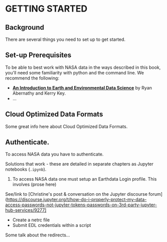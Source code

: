 # GETTING STARTED

## Background

There are several things you need to set up to get started.

## Set-up Prerequisites

To be able to best work with NASA data in the ways described in this book, you'll need some familiarity with python and the command line. We recommend the following: 

- [**An Introduction to Earth and Environmental Data Science**](https://earth-env-data-science.github.io/intro.html) by Ryan Abernathy and Kerry Key. 
- ...

## Cloud Optimized Data Formats

Some great info here about Cloud Optimized Data Formats. 

## Authenticate.

<!--- TODO: develop as prose to set up for the .ipynb examples --->

To access NASA data you have to authenticate.  

Solutions that work - these are detailed in separate chapters as Jupyter notebooks (`.ipynb`). 

1) To access NASA data one must setup an Earthdata Login profile. This involves (prose here)

See/link to [Christine's post & conversation on the Jupyter discourse forum](https://discourse.jupyter.org/t/how-do-i-properly-protect-my-data-access-passwords-not-jupyter-tokens-passwords-on-3rd-party-jupyter-hub-services/9277]

- Create a netrc file  
- Submit EDL credentials within a script  

Some talk about the redirects...  